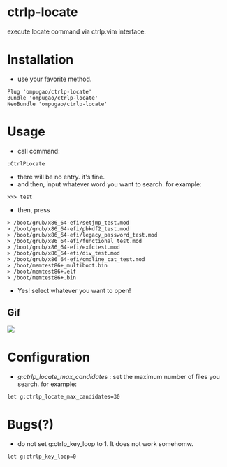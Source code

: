 # ctrlp-locate
execute locate command via ctrlp.vim interface.

# Installation
- use your favorite method.
````
Plug 'ompugao/ctrlp-locate'
Bundle 'ompugao/ctrlp-locate'
NeoBundle 'ompugao/ctrlp-locate'
````

# Usage
- call command:
````
:CtrlPLocate
````
- there will be no entry. it's fine.
- and then, input whatever word you want to search. for example:
````
>>> test
````
- then, press <c-d>
````
> /boot/grub/x86_64-efi/setjmp_test.mod
> /boot/grub/x86_64-efi/pbkdf2_test.mod
> /boot/grub/x86_64-efi/legacy_password_test.mod
> /boot/grub/x86_64-efi/functional_test.mod
> /boot/grub/x86_64-efi/exfctest.mod
> /boot/grub/x86_64-efi/div_test.mod
> /boot/grub/x86_64-efi/cmdline_cat_test.mod
> /boot/memtest86+_multiboot.bin
> /boot/memtest86+.elf
> /boot/memtest86+.bin
````
- Yes! select whatever you want to open!
  
## Gif
![](https://raw.githubusercontent.com/wiki/ompugao/ctrlp-locate/imgs/ctrlp-locate.gif)

# Configuration
- *g:ctrlp_locate_max_candidates* : set the maximum number of files you search. for example:
````
let g:ctrlp_locate_max_candidates=30
````
# Bugs(?)

- do not set g:ctrlp_key_loop to 1. It does not work somehomw.
````
let g:ctrlp_key_loop=0
````

